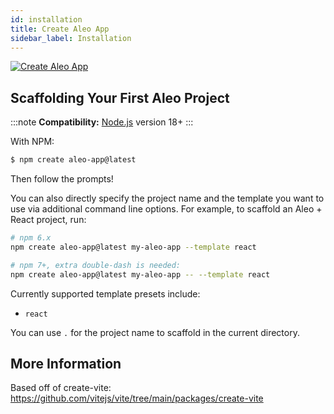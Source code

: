 ```yaml
---
id: installation
title: Create Aleo App
sidebar_label: Installation
---
```


<a href="https://www.npmjs.com/package/create-aleo-app"> <img alt="Create Aleo App" src="https://img.shields.io/npm/l/create-aleo-app?label=NPM%20-%20Create-Aleo-App&labelColor=green&color=blue" /></a>

## Scaffolding Your First Aleo Project

:::note
**Compatibility:**
[Node.js](https://nodejs.org/en/) version 18+
:::

With NPM:

```bash
$ npm create aleo-app@latest
```

Then follow the prompts!

You can also directly specify the project name and the template you want to use via additional command line options. For example, to scaffold an Aleo + React project, run:

```bash
# npm 6.x
npm create aleo-app@latest my-aleo-app --template react

# npm 7+, extra double-dash is needed:
npm create aleo-app@latest my-aleo-app -- --template react
```

Currently supported template presets include:

- `react`

You can use `.` for the project name to scaffold in the current directory.

## More Information

Based off of create-vite: https://github.com/vitejs/vite/tree/main/packages/create-vite